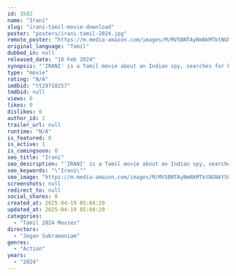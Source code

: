 ```yaml
---
id: 3582
name: "Irani"
slug: "irani-tamil-movie-download"
poster: "posters/irani-tamil-2024.jpg"
remote_poster: "https://m.media-amazon.com/images/M/MV5BNTAyNmNkMTktNGNkYS00MjcyLWI1OTctZGI5ZjljMzdkNTQ5XkEyXkFqcGc@._V1_SX300.jpg"
original_language: "Tamil"
dubbed_in: null
released_date: "18 Feb 2024"
synopsis: "'IRANI' is a Tamil movie about an Indian spy, searches for his wife and kid in the remote mountain jungles of Sri Lanka. Are they alive, or have they aged and become unrecognizable? Rest is the story."
type: "movie"
rating: "N/A"
imdbid: "tt29710257"
tmdbid: null
views: 0
likes: 0
dislikes: 0
author_id: 1
trailer_url: null
runtime: "N/A"
is_featured: 0
is_active: 1
is_comingsoon: 0
seo_title: "Irani"
seo_description: "'IRANI' is a Tamil movie about an Indian spy, searches for his wife and kid in the remote mountain jungles of Sri Lanka. Are they alive, or have they aged and become unrecognizable? Rest is the story."
seo_keywords: "\"Irani\""
seo_image: "https://m.media-amazon.com/images/M/MV5BNTAyNmNkMTktNGNkYS00MjcyLWI1OTctZGI5ZjljMzdkNTQ5XkEyXkFqcGc@._V1_SX300.jpg"
screenshots: null
redirect_to: null
social_shares: 0
created_at: 2025-04-19 05:04:20
updated_at: 2025-04-19 05:04:20
categories:
  - "Tamil 2024 Movies"
directors:
  - "Jegan Subramaniam"
genres:
  - "Action"
years:
  - "2024"
---
```

